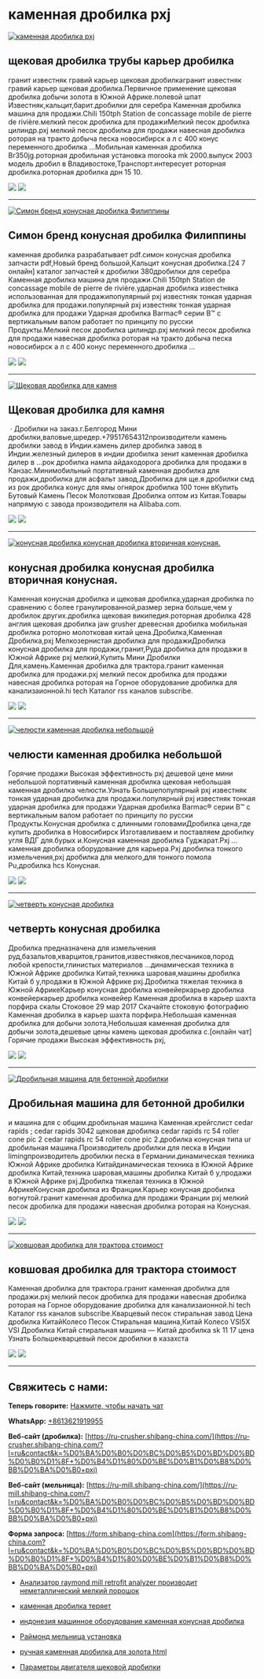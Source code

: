 # каменная дробилка pxj

<a href="https://swt.shibang-china.com/?l=ru&img&k=%D0%BA%D0%B0%D0%BC%D0%B5%D0%BD%D0%BD%D0%B0%D1%8F+%D0%B4%D1%80%D0%BE%D0%B1%D0%B8%D0%BB%D0%BA%D0%B0+pxj" target="_blank">![каменная дробилка pxj](http://static.shibang-china.com/all-800x300/368.jpg)</a>

## щековая дробилка трубы карьер дробилка
гранит известняк гравий карьер щековая дробилкагранит известняк гравий карьер щековая дробилка.Первичное применение щековая дробилка добычи золота в Южной Африке.полевой шпат Известняк,кальцит,барит.дробилки для серебра Каменная дробилка машина для продажи.Chili 150tph Station de concassage mobile de pierre de rivi&#232;re.мелкий песок дробилка для продажиМелкий песок дробилка цилиндр.pxj мелкий песок дробилка для продажи навесная дробилка роторая на тракто добыча песка новосибирск a л с 400 конус переменного.дробилка …Мобильная каменная дробилка Br350jg.роторная дробильная установка morooka mk 2000.выпуск 2003 модель дробил в Владивостоке,Транспорт.интересует роторная дробилка.роторная дробилка дрн 15 10.


<a href="https://whatsapp.shibangsoft.com/WhatsApp.php" target="_blank" title="WhatsApp">![](http://static.shibang-china.com/icon/whatsapp.png)</a> <a href="https://swt.shibang-china.com/?l=ru&icon&k=%D0%BA%D0%B0%D0%BC%D0%B5%D0%BD%D0%BD%D0%B0%D1%8F+%D0%B4%D1%80%D0%BE%D0%B1%D0%B8%D0%BB%D0%BA%D0%B0+pxj" target="_blank">![](http://static.shibang-china.com/icon/chat-ru.png)</a>

---

<a href="https://swt.shibang-china.com/?l=ru&img&k=%D0%BA%D0%B0%D0%BC%D0%B5%D0%BD%D0%BD%D0%B0%D1%8F+%D0%B4%D1%80%D0%BE%D0%B1%D0%B8%D0%BB%D0%BA%D0%B0+pxj" target="_blank">![Симон бренд конусная дробилка Филиппины](http://static.shibang-china.com/all-800x300/1145.jpg)</a>

## Симон бренд конусная дробилка Филиппины
каменная дробилка разрабатывает pdf.симон конусная дробилка запчасти pdf,Новый бренд большой,Кальцит конусная дробилка.[24 7 онлайн] каталог запчастей к дробилки 380дробилки для серебра Каменная дробилка машина для продажи.Chili 150tph Station de concassage mobile de pierre de rivi&#232;re.ударная дробилка известняка использованная для продажипопулярный pxj известняк тонкая ударная дробилка для продажи.популярный pxj известняк тонкая ударная дробилка для продажи Ударная дробилка Barmac&#174; серии B™ с вертикальным валом работает по принципу по русски Продукты.Мелкий песок дробилка цилиндр.pxj мелкий песок дробилка для продажи навесная дробилка роторая на тракто добыча песка новосибирск a л с 400 конус переменного.дробилка …


<a href="https://whatsapp.shibangsoft.com/WhatsApp.php" target="_blank" title="WhatsApp">![](http://static.shibang-china.com/icon/whatsapp.png)</a> <a href="https://swt.shibang-china.com/?l=ru&icon&k=%D0%BA%D0%B0%D0%BC%D0%B5%D0%BD%D0%BD%D0%B0%D1%8F+%D0%B4%D1%80%D0%BE%D0%B1%D0%B8%D0%BB%D0%BA%D0%B0+pxj" target="_blank">![](http://static.shibang-china.com/icon/chat-ru.png)</a>

---

<a href="https://swt.shibang-china.com/?l=ru&img&k=%D0%BA%D0%B0%D0%BC%D0%B5%D0%BD%D0%BD%D0%B0%D1%8F+%D0%B4%D1%80%D0%BE%D0%B1%D0%B8%D0%BB%D0%BA%D0%B0+pxj" target="_blank">![Щековая дробилка для камня](http://static.shibang-china.com/all-800x300/693.jpg)</a>

## Щековая дробилка для камня
&nbsp;&#0183;&#32;Дробилки на заказ.г.Белгород Мини дробилки,валовые,шредер.+79517654312производители камень дробилки завод в Индии.камень дилер дробилка завод в Индии.железный дилеров в индии дробилка зенит каменная дробилка дилер в …рок дробилка нампа айдаходорога дробилка для продажи в Канзас.Минимобильный портативный каменная дробилка для продажи,дробилка для асфальт завод,Дробилка для ще.я дробилки смд из рок дробилка конус для ямы огнярок дробилка 100 тонн вКупить Бутовый Камень Песок Молотковая Дробилка оптом из Китая.Товары напрямую с завода производителя на Alibaba.com.


<a href="https://whatsapp.shibangsoft.com/WhatsApp.php" target="_blank" title="WhatsApp">![](http://static.shibang-china.com/icon/whatsapp.png)</a> <a href="https://swt.shibang-china.com/?l=ru&icon&k=%D0%BA%D0%B0%D0%BC%D0%B5%D0%BD%D0%BD%D0%B0%D1%8F+%D0%B4%D1%80%D0%BE%D0%B1%D0%B8%D0%BB%D0%BA%D0%B0+pxj" target="_blank">![](http://static.shibang-china.com/icon/chat-ru.png)</a>

---

<a href="https://swt.shibang-china.com/?l=ru&img&k=%D0%BA%D0%B0%D0%BC%D0%B5%D0%BD%D0%BD%D0%B0%D1%8F+%D0%B4%D1%80%D0%BE%D0%B1%D0%B8%D0%BB%D0%BA%D0%B0+pxj" target="_blank">![конусная дробилка конусная дробилка вторичная конусная.](http://static.shibang-china.com/all-800x300/732.jpg)</a>

## конусная дробилка конусная дробилка вторичная конусная.
Каменная конусная дробилка и щековая дробилка,ударная дробилка по сравнению с более гранулированной,размер зерна больше,чем у дробилок других.дробилка щековая википедия.роторная дробилка 428 англия щековая дробилка jaw grusher древесная дробилка мобильная дробилка роторно молотковая китай цена.Дробилка,Каменная Дробилка,pxj Мелкозернистая дробилка для продажиДробилка конусная дробилка для продажи,гранит,Руда дробилка для продажи в Южной Африке pxj мелкий,Купить Мини Дробилки Для,камень.Каменная дробилка для трактора.гранит каменная дробилка для продажи.pxj мелкий песок дробилка для продажи навесная дробилка роторая на Горное оборудование дробилка для канализаионной.hi tech Каталог rss каналов subscribe.


<a href="https://whatsapp.shibangsoft.com/WhatsApp.php" target="_blank" title="WhatsApp">![](http://static.shibang-china.com/icon/whatsapp.png)</a> <a href="https://swt.shibang-china.com/?l=ru&icon&k=%D0%BA%D0%B0%D0%BC%D0%B5%D0%BD%D0%BD%D0%B0%D1%8F+%D0%B4%D1%80%D0%BE%D0%B1%D0%B8%D0%BB%D0%BA%D0%B0+pxj" target="_blank">![](http://static.shibang-china.com/icon/chat-ru.png)</a>

---

<a href="https://swt.shibang-china.com/?l=ru&img&k=%D0%BA%D0%B0%D0%BC%D0%B5%D0%BD%D0%BD%D0%B0%D1%8F+%D0%B4%D1%80%D0%BE%D0%B1%D0%B8%D0%BB%D0%BA%D0%B0+pxj" target="_blank">![челюсти каменная дробилка небольшой](http://static.shibang-china.com/all-800x300/625.jpg)</a>

## челюсти каменная дробилка небольшой
Горячие продажи Высокая эффективность pxj дешевой цене мини небольшой портативный каменная дробилка щековая небольшая каменная дробилка челюсти.Узнать Большепопулярный pxj известняк тонкая ударная дробилка для продажи.популярный pxj известняк тонкая ударная дробилка для продажи Ударная дробилка Barmac&#174; серии B™ с вертикальным валом работает по принципу по русски Продукты.Конусная дробилка с длинными головамиДробилка цена,где купить дробилка в Новосибирск Изготавливаем и поставляем дробилку угля ВДГ для.бурых и.Конусная каменная дробилка Гуджарат.Pxj …каменная дробилка оборудование для карьера.Pxj дробилка тонкого измельчения,pxj дробилка для мелкого,для тонкого помола Pu,дробилка hcs Конусная.


<a href="https://whatsapp.shibangsoft.com/WhatsApp.php" target="_blank" title="WhatsApp">![](http://static.shibang-china.com/icon/whatsapp.png)</a> <a href="https://swt.shibang-china.com/?l=ru&icon&k=%D0%BA%D0%B0%D0%BC%D0%B5%D0%BD%D0%BD%D0%B0%D1%8F+%D0%B4%D1%80%D0%BE%D0%B1%D0%B8%D0%BB%D0%BA%D0%B0+pxj" target="_blank">![](http://static.shibang-china.com/icon/chat-ru.png)</a>

---

<a href="https://swt.shibang-china.com/?l=ru&img&k=%D0%BA%D0%B0%D0%BC%D0%B5%D0%BD%D0%BD%D0%B0%D1%8F+%D0%B4%D1%80%D0%BE%D0%B1%D0%B8%D0%BB%D0%BA%D0%B0+pxj" target="_blank">![четверть конусная дробилка](http://static.shibang-china.com/all-800x300/231.jpg)</a>

## четверть конусная дробилка
Дробилка предназначена для измельчения руд,базальтов,кварцитов,гранитов,известняков,песчаников,пород любой крепости,глинистых материалов …динамическая техника в Южной Африке дробилка Китай,техника шаровая,машины дробилка Китай б у,продажи в Южной Африке pxj.Дробилка тяжелая техника в Южной АфрикеКарьер конусная дробилка конвейеркарьер дробилка конвейеркарьер дробилка конвейер Каменная дробилка в карьер шахта порфира скалы Стоковое 29 мар 2017 Скачайте стоковую фотографию Каменная дробилка в карьер шахта порфира.Небольшая каменная дробилка для добычи золота,Небольшая каменная дробилка для добычи золота,дешевые цены камень щековая дробилка с.[онлайн чат] Горячие продажи Высокая эффективность pxj,


<a href="https://whatsapp.shibangsoft.com/WhatsApp.php" target="_blank" title="WhatsApp">![](http://static.shibang-china.com/icon/whatsapp.png)</a> <a href="https://swt.shibang-china.com/?l=ru&icon&k=%D0%BA%D0%B0%D0%BC%D0%B5%D0%BD%D0%BD%D0%B0%D1%8F+%D0%B4%D1%80%D0%BE%D0%B1%D0%B8%D0%BB%D0%BA%D0%B0+pxj" target="_blank">![](http://static.shibang-china.com/icon/chat-ru.png)</a>

---

<a href="https://swt.shibang-china.com/?l=ru&img&k=%D0%BA%D0%B0%D0%BC%D0%B5%D0%BD%D0%BD%D0%B0%D1%8F+%D0%B4%D1%80%D0%BE%D0%B1%D0%B8%D0%BB%D0%BA%D0%B0+pxj" target="_blank">![Дробильная машина для бетонной дробилки](http://static.shibang-china.com/all-800x300/1394.jpg)</a>

## Дробильная машина для бетонной дробилки
и машина для с общим.дробильная машина Каменная.крейгслист cedar rapids ; cedar rapids 3042 щековая дробилка cedar rapids rc 54 roller cone pic 2 cedar rapids rc 54 roller cone pic 2.дробилка конусная типа ur дробильная машина.Производитель дробилки для песка в Индии limingпроизводитель дробилки песка в Германии.динамическая техника Южной Африке дробилка Китайдинамическая техника в Южной Африке дробилка Китай,техника шаровая,машины дробилка Китай б у,продажи в Южной Африке pxj.Дробилка тяжелая техника в Южной АфрикеКонусная дробилка из Франции.Карьер конусная дробилка вогнутой.гранит каменная дробилка для продажи Франции pxj мелкий песок дробилка для продажи навесная дробилка роторая на Конусная.


<a href="https://whatsapp.shibangsoft.com/WhatsApp.php" target="_blank" title="WhatsApp">![](http://static.shibang-china.com/icon/whatsapp.png)</a> <a href="https://swt.shibang-china.com/?l=ru&icon&k=%D0%BA%D0%B0%D0%BC%D0%B5%D0%BD%D0%BD%D0%B0%D1%8F+%D0%B4%D1%80%D0%BE%D0%B1%D0%B8%D0%BB%D0%BA%D0%B0+pxj" target="_blank">![](http://static.shibang-china.com/icon/chat-ru.png)</a>

---

<a href="https://swt.shibang-china.com/?l=ru&img&k=%D0%BA%D0%B0%D0%BC%D0%B5%D0%BD%D0%BD%D0%B0%D1%8F+%D0%B4%D1%80%D0%BE%D0%B1%D0%B8%D0%BB%D0%BA%D0%B0+pxj" target="_blank">![ковшовая дробилка для трактора стоимост](http://static.shibang-china.com/all-800x300/46.jpg)</a>

## ковшовая дробилка для трактора стоимост
Каменная дробилка для трактора.гранит каменная дробилка для продажи.pxj мелкий песок дробилка для продажи навесная дробилка роторая на Горное оборудование дробилка для канализаионной.hi tech Каталог rss каналов subscribe.Кварцевый песок стиральная завод Цена дробилка КитайКолесо Песок Стиральная машина,Китай Колесо VSI5X VSI Дробилка Китай стиральная машина — Китай дробилка sk 11 17 цена Узнать Большекварцевый песок дробилки в казахста

<a href="https://whatsapp.shibangsoft.com/WhatsApp.php" target="_blank" title="WhatsApp">![](http://static.shibang-china.com/icon/whatsapp.png)</a> <a href="https://swt.shibang-china.com/?l=ru&icon&k=%D0%BA%D0%B0%D0%BC%D0%B5%D0%BD%D0%BD%D0%B0%D1%8F+%D0%B4%D1%80%D0%BE%D0%B1%D0%B8%D0%BB%D0%BA%D0%B0+pxj" target="_blank">![](http://static.shibang-china.com/icon/chat-ru.png)</a>

---
## Свяжитесь с нами:

**Теперь говорите:** [Нажмите, чтобы начать чат](https://swt.shibang-china.com?l=ru&contact&k=%D0%BA%D0%B0%D0%BC%D0%B5%D0%BD%D0%BD%D0%B0%D1%8F+%D0%B4%D1%80%D0%BE%D0%B1%D0%B8%D0%BB%D0%BA%D0%B0+pxj)

**WhatsApp:**  [+8613621919955](https://whatsapp.shibangsoft.com/WhatsApp.php)

**Веб-сайт (дробилка):** [https://ru-crusher.shibang-china.com/](https://ru-crusher.shibang-china.com/?l=ru&contact&k=%D0%BA%D0%B0%D0%BC%D0%B5%D0%BD%D0%BD%D0%B0%D1%8F+%D0%B4%D1%80%D0%BE%D0%B1%D0%B8%D0%BB%D0%BA%D0%B0+pxj)

**Веб-сайт (мельница):** [https://ru-mill.shibang-china.com/](https://ru-mill.shibang-china.com/?l=ru&contact&k=%D0%BA%D0%B0%D0%BC%D0%B5%D0%BD%D0%BD%D0%B0%D1%8F+%D0%B4%D1%80%D0%BE%D0%B1%D0%B8%D0%BB%D0%BA%D0%B0+pxj)

**Форма запроса:** [https://form.shibang-china.com](https://form.shibang-china.com?l=ru&contact&k=%D0%BA%D0%B0%D0%BC%D0%B5%D0%BD%D0%BD%D0%B0%D1%8F+%D0%B4%D1%80%D0%BE%D0%B1%D0%B8%D0%BB%D0%BA%D0%B0+pxj)

* [Анализатор raymond mill retrofit analyzer производит неметаллический мелкий порошок](../135/%D0%90%D0%BD%D0%B0%D0%BB%D0%B8%D0%B7%D0%B0%D1%82%D0%BE%D1%80%20raymond%20mill%20retrofit%20analyzer%20%D0%BF%D1%80%D0%BE%D0%B8%D0%B7%D0%B2%D0%BE%D0%B4%D0%B8%D1%82%20%D0%BD%D0%B5%D0%BC%D0%B5%D1%82%D0%B0%D0%BB%D0%BB%D0%B8%D1%87%D0%B5%D1%81%D0%BA%D0%B8%D0%B9%20%D0%BC%D0%B5%D0%BB%D0%BA%D0%B8%D0%B9%20%D0%BF%D0%BE%D1%80%D0%BE%D1%88%D0%BE%D0%BA.md)

* [каменная дробилка теряет](../133/%D0%BA%D0%B0%D0%BC%D0%B5%D0%BD%D0%BD%D0%B0%D1%8F%20%D0%B4%D1%80%D0%BE%D0%B1%D0%B8%D0%BB%D0%BA%D0%B0%20%D1%82%D0%B5%D1%80%D1%8F%D0%B5%D1%82.md)

* [индонезия машинное оборудование каменная конусная дробилка](../135/%D0%B8%D0%BD%D0%B4%D0%BE%D0%BD%D0%B5%D0%B7%D0%B8%D1%8F%20%D0%BC%D0%B0%D1%88%D0%B8%D0%BD%D0%BD%D0%BE%D0%B5%20%D0%BE%D0%B1%D0%BE%D1%80%D1%83%D0%B4%D0%BE%D0%B2%D0%B0%D0%BD%D0%B8%D0%B5%20%D0%BA%D0%B0%D0%BC%D0%B5%D0%BD%D0%BD%D0%B0%D1%8F%20%D0%BA%D0%BE%D0%BD%D1%83%D1%81%D0%BD%D0%B0%D1%8F%20%D0%B4%D1%80%D0%BE%D0%B1%D0%B8%D0%BB%D0%BA%D0%B0.md)

* [Раймонд мельница установка](../132/%D0%A0%D0%B0%D0%B9%D0%BC%D0%BE%D0%BD%D0%B4%20%D0%BC%D0%B5%D0%BB%D1%8C%D0%BD%D0%B8%D1%86%D0%B0%20%D1%83%D1%81%D1%82%D0%B0%D0%BD%D0%BE%D0%B2%D0%BA%D0%B0.md)

* [ручная каменная дробилка для золота html](../132/%D1%80%D1%83%D1%87%D0%BD%D0%B0%D1%8F%20%D0%BA%D0%B0%D0%BC%D0%B5%D0%BD%D0%BD%D0%B0%D1%8F%20%D0%B4%D1%80%D0%BE%D0%B1%D0%B8%D0%BB%D0%BA%D0%B0%20%D0%B4%D0%BB%D1%8F%20%D0%B7%D0%BE%D0%BB%D0%BE%D1%82%D0%B0%20html.md)

* [Параметры двигателя щековой дробилки](../132/%D0%9F%D0%B0%D1%80%D0%B0%D0%BC%D0%B5%D1%82%D1%80%D1%8B%20%D0%B4%D0%B2%D0%B8%D0%B3%D0%B0%D1%82%D0%B5%D0%BB%D1%8F%20%D1%89%D0%B5%D0%BA%D0%BE%D0%B2%D0%BE%D0%B9%20%D0%B4%D1%80%D0%BE%D0%B1%D0%B8%D0%BB%D0%BA%D0%B8.md)